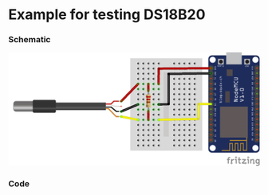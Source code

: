 # Example for testing DS18B20
### Schematic
<img src="https://github.com/mastroalex/tempcontrol/blob/main/esp8266_sensor_reading/ds18b20_test/ds18b20_test_bb.png" alt="example" width="600"/>

### Code

```c

```
